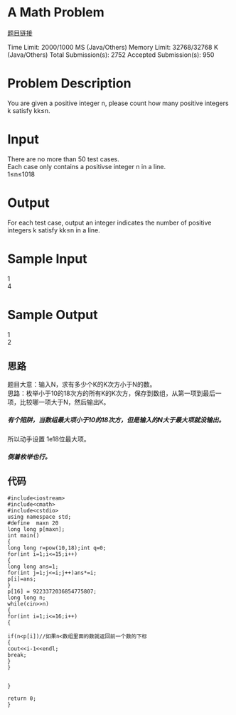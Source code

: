 # A Math Problem
[题目链接](http://acm.hdu.edu.cn/showproblem.php?pid=6182)

Time Limit: 2000/1000 MS (Java/Others)    Memory Limit: 32768/32768 K (Java/Others)
Total Submission(s): 2752    Accepted Submission(s): 950


# Problem Description
You are given a positive integer n, please count how many positive integers k satisfy kk≤n.
 
# Input
There are no more than 50 test cases.  
Each case only contains a positivse integer n in a line.  
1≤n≤1018
 

# Output
For each test case, output an integer indicates the number of positive integers k satisfy kk≤n in a line.
 

# Sample Input
1  
4 

# Sample Output
1   
2  

## 思路
题目大意：输入N，求有多少个K的K次方小于N的数。  
思路：枚举小于10的18次方的所有K的K次方，保存到数组，从第一项到最后一项，比较哪一项大于N，然后输出K。  
##### 有个陷阱，当数组最大项小于10的18次方，但是输入的N大于最大项就没输出。
所以动手设置 1e18位最大项。

##### 倒着枚举也行。
## 代码
    #include<iostream>
    #include<cmath>
    #include<cstdio>
    using namespace std;
    #define  maxn 20
    long long p[maxn];
    int main()
    {
    long long r=pow(10,18);int q=0;
    for(int i=1;i<=15;i++)
    {
    long long ans=1;
    for(int j=1;j<=i;j++)ans*=i;
    p[i]=ans; 
    } 
    p[16] = 9223372036854775807;
    long long n; 
    while(cin>>n)
    {
    for(int i=1;i<=16;i++)
    {
    
    if(n<p[i])//如果n<数组里面的数就返回前一个数的下标 
    {
    cout<<i-1<<endl;
    break;
    } 
    }
    
    
    }
    
    return 0;
    }
